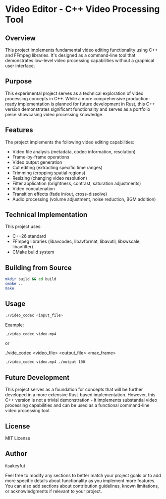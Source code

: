 # Video Editor - C++ Video Processing Tool

## Overview

This project implements fundamental video editing functionality using C++ and FFmpeg libraries. It's designed as a command-line tool that demonstrates low-level video processing capabilities without a graphical user interface.

## Purpose

This experimental project serves as a technical exploration of video processing concepts in C++. While a more comprehensive production-ready implementation is planned for future development in Rust, this C++ version demonstrates significant functionality and serves as a portfolio piece showcasing video processing knowledge.

## Features

The project implements the following video editing capabilities:

- Video file analysis (metadata, codec information, resolution)
- Frame-by-frame operations
- Video output generation
- Cut editing (extracting specific time ranges)
- Trimming (cropping spatial regions)
- Resizing (changing video resolution)
- Filter application (brightness, contrast, saturation adjustments)
- Video concatenation
- Transition effects (fade in/out, cross-dissolve)
- Audio processing (volume adjustment, noise reduction, BGM addition)

## Technical Implementation

This project uses:

- C++26 standard
- FFmpeg libraries (libavcodec, libavformat, libavutil, libswscale, libavfilter)
- CMake build system

## Building from Source

```bash
mkdir build && cd build
cmake ..
make
```

## Usage

```sh
./video_codec <input_file>
```

Example:

```sh
./video_codec video.mp4
```

or

./vide_codec <video_file> <output_file> <max_frame>

```sh
./video_codec video.mp4 ./output 100
```

## Future Development

This project serves as a foundation for concepts that will be further developed in a more extensive Rust-based implementation. However, this C++ version is not a trivial demonstration - it implements substantial video processing capabilities and can be used as a functional command-line video processing tool.

## License

MIT License

## Author

itsakeyfut

Feel free to modify any sections to better match your project goals or to add more specific details about functionality as you implement more features. You can also add sections about contribution guidelines, known limitations, or acknowledgments if relevant to your project.

